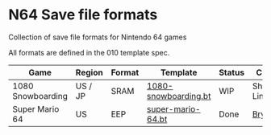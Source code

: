 # N64 Save file formats
Collection of save file formats for Nintendo 64 games

All formats are defined in the 010 template spec.

| Game | Region | Format | Template | Status | Credits |
|------|--------|--------|--------- |--------|---------|
| 1080 Snowboarding | US / JP | SRAM | [1080-snowboarding.bt](../main/1080-snowboarding.bt) | WIP | Shadow-Link |
| Super Mario 64 | US | EEP | [super-mario-64.bt](../main/super-mario-64.bt) | Done | [Bryc](http://bryc.github.io/sm64eep/) |
